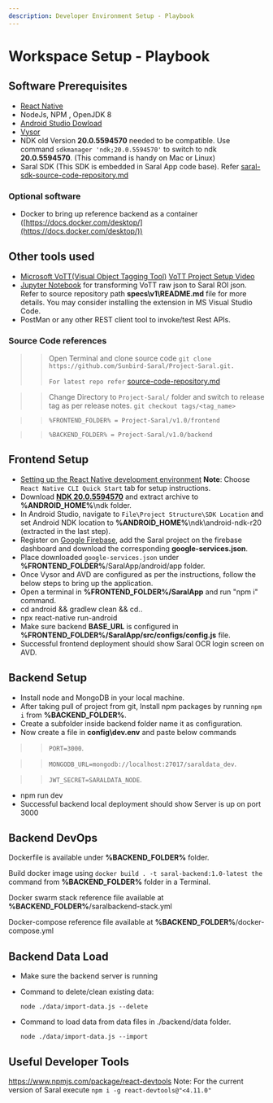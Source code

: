 ```yaml
---
description: Developer Environment Setup - Playbook
---
```


# Workspace Setup - Playbook

## Software Prerequisites

* [React Native](https://reactnative.dev)
* NodeJs, NPM , OpenJDK 8
* [Android Studio Dowload](https://developer.android.com/studio)
* [Vysor](https://www.vysor.io/download)
* NDK old Version **20.0.5594570** needed to be compatible. Use command `sdkmanager 'ndk;20.0.5594570'` to switch to ndk **20.0.5594570**. (This command is handy on Mac or Linux)
* Saral SDK (This SDK is embedded in Saral App code base).                                                           Refer  [saral-sdk-source-code-repository.md](../engage/saral-sdk-source-code-repository.md "mention")

### Optional software

* Docker to bring up reference backend as a container ([https://docs.docker.com/desktop/](https://docs.docker.com/desktop/))

## Other tools used

* [Microsoft VoTT(Visual Object Tagging Tool)](https://github.com/microsoft/VoTT)  [VoTT Project Setup Video](https://www.youtube.com/watch?v=uXxE4Sas3uQ)
* [Jupyter Notebook](https://jupyter.org) for transforming VoTT raw json to Saral ROI json. Refer to source repository path **specs\v1\README.md** file for more details. You may consider installing the extension in MS Visual Studio Code.
* PostMan or any other REST client tool to invoke/test Rest APIs.

### Source Code references

> > Open Terminal and clone source code `git clone https://github.com/Sunbird-Saral/Project-Saral.git.`
> >
> > `For latest repo refer` [source-code-repository.md](../engage/source-code-repository.md "mention")

> > Change Directory to `Project-Saral/` folder and switch to release tag as per release notes. `git checkout tags/<tag_name>`

> > `%FRONTEND_FOLDER% = Project-Saral/v1.0/frontend`

> > `%BACKEND_FOLDER% = Project-Saral/v1.0/backend`

## Frontend Setup

* [Setting up the React Native development environment](https://reactnative.dev/docs/environment-setup)  **Note**: Choose `React Native CLI Quick Start` tab for setup instructions.
* Download [**NDK 20.0.5594570**](https://androidsdkoffline.blogspot.com/p/android-ndk-side-by-side-direct-download.html) and extract archive to **%ANDROID\_HOME%**\ndk folder.
* In Android Studio, navigate to `File\Project Structure\SDK Location` and set Android NDK location to **%ANDROID\_HOME%**\ndk\android-ndk-r20 (extracted in the last step).
* Register on [Google Firebase](https://firebase.google.com), add the Saral project on the firebase dashboard and download the corresponding **google-services.json**.
* Place downloaded `google-services.json` under **%FRONTEND\_FOLDER%**/SaralApp/android/app folder.
* Once Vysor and AVD are configured as per the instructions, follow the below steps to bring up the application.
* Open a terminal in **%FRONTEND\_FOLDER%/SaralApp** and run "npm i" command.
* cd android && gradlew clean && cd..
* npx react-native run-android
* Make sure backend **BASE\_URL** is configured in **%FRONTEND\_FOLDER%/SaralApp/src/configs/config.js** file.
* Successful frontend deployment should show Saral OCR login screen on AVD.

## Backend Setup

* Install node and MongoDB in your local machine.
* After taking pull of project from git, Install npm packages by running `npm i` from **%BACKEND\_FOLDER%**.
* Create a subfolder inside backend folder name it as configuration.
* Now create a file in **config\dev.env** and paste below commands

> > `PORT=3000`.

> > `MONGODB_URL=mongodb://localhost:27017/saraldata_dev`.

> > `JWT_SECRET=SARALDATA_NODE`.

* npm run dev
* Successful backend local deployment should show Server is up on port 3000

## Backend DevOps

Dockerfile is available under **%BACKEND\_FOLDER%** folder.

Build docker image using `docker build . -t saral-backend:1.0-latest the` command from **%BACKEND\_FOLDER%** folder in a Terminal.

Docker swarm stack reference file available at **%BACKEND\_FOLDER%**/saralbackend-stack.yml

Docker-compose reference file available at **%BACKEND\_FOLDER%**/docker-compose.yml

## Backend Data Load

* Make sure the backend server is running
*   Command to delete/clean existing data:

    `node ./data/import-data.js --delete`
*   Command to load data from data files in ./backend/data folder.

    `node ./data/import-data.js --import`

## Useful Developer Tools

https://www.npmjs.com/package/react-devtools Note: For the current version of Saral execute `npm i -g react-devtools@"<4.11.0"`
